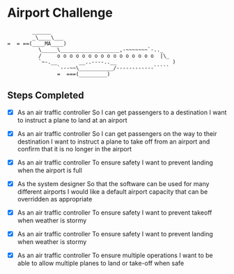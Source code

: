 # Airport Challenge

``````
        ______
        _\____\___
=  = ==(____MA____)
          \_____\___________________,-~~~~~~~`-.._
          /     o o o o o o o o o o o o o o o o  |\_
          `~-.__       __..----..__                  )
                `---~~\___________/------------`````
                =  ===(_________)

``````

## Steps Completed

-   [x] As an air traffic controller
        So I can get passengers to a destination
        I want to instruct a plane to land at an airport

-   [x] As an air traffic controller
        So I can get passengers on the way to their destination
        I want to instruct a plane to take off from an airport and confirm that it is no longer in the airport

-   [x] As an air traffic controller
        To ensure safety
        I want to prevent landing when the airport is full

-   [x] As the system designer
        So that the software can be used for many different airports
        I would like a default airport capacity that can be overridden as appropriate

-   [x] As an air traffic controller
        To ensure safety
        I want to prevent takeoff when weather is stormy

-   [x] As an air traffic controller
        To ensure safety
        I want to prevent landing when weather is stormy

-   [x] As an air traffic controller
        To ensure multiple operations
        I want to be able to allow multiple planes to land or take-off when safe
